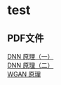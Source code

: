 # test
## PDF文件
[DNN 原理（一）](https://coomerbot.github.io/test/neural_network%20(3).pdf)  
[DNN 原理（二）](https://coomerbot.github.io/test/neural_network_2%20(2).pdf)  
[WGAN 原理](https://coomerbot.github.io/test/wgan%20(1).pdf)
